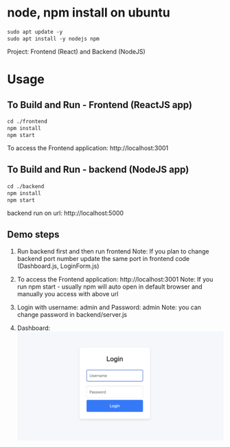 # node, npm install on ubuntu
```
sudo apt update -y
sudo apt install -y nodejs npm
```



Project: Frontend (React) and Backend (NodeJS) 
 
# Usage

## To Build and Run - Frontend (ReactJS app)

```
cd ./frontend
npm install
npm start
```

To access the Frontend application: http://localhost:3001

## To Build and Run - backend (NodeJS app)

```
cd ./backend
npm install
npm start
```

backend run on url: http://localhost:5000


## Demo steps 

1. Run backend first and then run frontend 
   Note: If you plan to change backend port number update the same port in frontend code (Dashboard.js, LoginForm.js)
2. To access the Frontend application: http://localhost:3001
   Note: If you run npm start - usually npm will auto open in default browser and manually you access with above url
3. Login with username: admin and Password: admin 
   Note: you can change password in backend/server.js 

4. Dashboard: 
   ![Alt text](frontend/LoginForm.png) 
